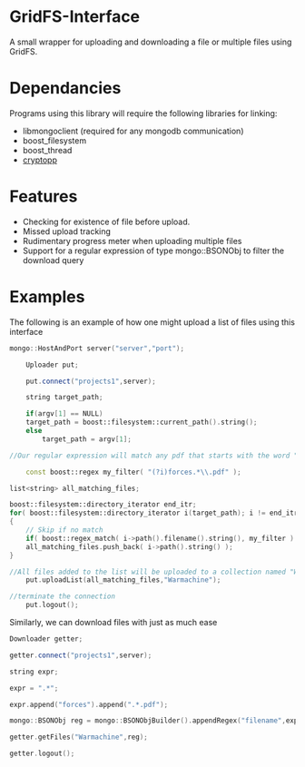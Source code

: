 GridFS-Interface
================

A small wrapper for uploading and downloading a file or multiple files using GridFS.

Dependancies
============
Programs using this library will require the following libraries for linking:

+ libmongoclient (required for any mongodb communication)
+ boost_filesystem
+ boost_thread
+ [cryptopp](http://sourceforge.net/projects/cryptopp "CyptoPP Sourceforge mirror")

Features
========

+ Checking for existence of file before upload.
+ Missed upload tracking
+ Rudimentary progress meter when uploading multiple files
+ Support for a regular expression of type mongo::BSONObj to filter the download query

Examples
========
The following is an example of how one might upload a list of files using this interface
```c++
mongo::HostAndPort server("server","port");

    Uploader put;

    put.connect("projects1",server);

    string target_path;

    if(argv[1] == NULL)
    target_path = boost::filesystem::current_path().string();
    else
        target_path = argv[1];

//Our regular expression will match any pdf that starts with the word "forces"

    const boost::regex my_filter( "(?i)forces.*\\.pdf" );

list<string> all_matching_files;

boost::filesystem::directory_iterator end_itr;
for( boost::filesystem::directory_iterator i(target_path); i != end_itr; ++i )
{
    // Skip if no match
    if( boost::regex_match( i->path().filename().string(), my_filter ) )
    all_matching_files.push_back( i->path().string() );
}

//All files added to the list will be uploaded to a collection named "Warmachine"
    put.uploadList(all_matching_files,"Warmachine");

//terminate the connection
    put.logout();
```
Similarly, we can download files with just as much ease

```c++
Downloader getter;

getter.connect("projects1",server);

string expr;

expr = ".*";

expr.append("forces").append(".*.pdf");

mongo::BSONObj reg = mongo::BSONObjBuilder().appendRegex("filename",expr,"i").obj();

getter.getFiles("Warmachine",reg);

getter.logout();
```
